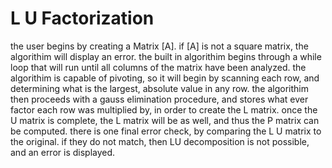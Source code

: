 # L U Factorization
the user begins by creating a Matrix [A].
if [A] is not a square matrix, the algorithim will display an error.
the built in algorithim begins through a while loop that will run until all columns of the matrix have been analyzed.
the algorithim is capable of pivoting, so it will begin by scanning each row, and determining what is the largest, absolute value in any row. 
the algorithim then proceeds with a gauss elimination procedure, and stores what ever factor each row was multiplied by, in order to create the L matrix.
once the U matrix is complete, the L matrix will be as well, and thus the P matrix can be computed.
there is one final error check, by comparing the L U matrix to the original. if they do not match, then LU decomposition is not possible, and an error is displayed.
